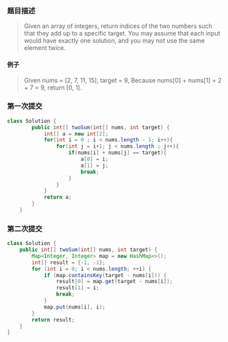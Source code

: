 ### 题目描述
> Given an array of integers, return indices of the two numbers such that they add up to a specific target.
You may assume that each input would have exactly one solution, and you may not use the same element twice.
#### 例子
>Given nums = [2, 7, 11, 15], target = 9, 
Because nums[0] + nums[1] = 2 + 7 = 9,
return [0, 1].

### 第一次提交
```java
class Solution {
        public int[] twoSum(int[] nums, int target) {
            int[] a = new int[2];
            for(int i = 0 ; i < nums.length - 1; i++){
                for(int j = i+1; j < nums.length ; j++){
                    if(nums[i] + nums[j] == target){
                        a[0] = i;
                        a[1] = j;
                        break;
                    }
                }
            }
            return a;
        }
    }
```
### 第二次提交
```java
class Solution {
    public int[] twoSum(int[] nums, int target) {
        Map<Integer, Integer> map = new HashMap<>();
        int[] result = {-1, -1};
        for (int i = 0; i < nums.length; ++i) {
            if (map.containsKey(target - nums[i])) {
                result[0] = map.get(target - nums[i]);
                result[1] = i;
                break;
            }
            map.put(nums[i], i);
        }
        return result;
    }
}
```